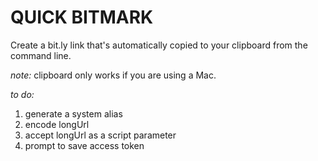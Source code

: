 # QUICK BITMARK
Create a bit.ly link that's automatically copied to your clipboard from the command line.

*note:* clipboard only works if you are using a Mac.

*to do:*  
1. generate a system alias  
2. encode longUrl  
3. accept longUrl as a script parameter  
4. prompt to save access token  
